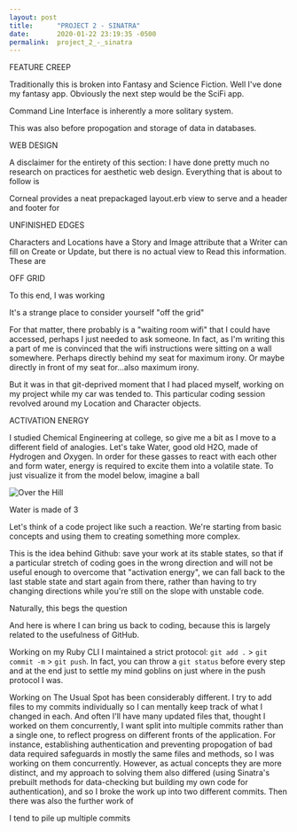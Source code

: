 ```yaml
---
layout: post
title:      "PROJECT 2 - SINATRA"
date:       2020-01-22 23:19:35 -0500
permalink:  project_2_-_sinatra
---
```



FEATURE CREEP

Traditionally this is broken into Fantasy and Science Fiction. Well I've done my fantasy app. Obviously the next step would be the SciFi app.

Command Line Interface is inherently a more solitary system.

This was also before propogation and storage of data in databases.

WEB DESIGN

A disclaimer for the entirety of this section: I have done pretty much no research on practices for aesthetic web design. Everything that is about to follow is 

Corneal provides a neat prepackaged layout.erb view to serve and a header and footer for 

UNFINISHED EDGES

Characters and Locations have a Story and Image attribute that a Writer can fill on Create or Update, but there is no actual view to Read this information. These are 

OFF GRID

To this end, I was working 

It's a strange place to consider yourself "off the grid"

For that matter, there probably is a "waiting room wifi" that I could have accessed, perhaps I just needed to ask someone. In fact, as I'm writing this a part of me is convinced that the wifi instructions were sitting on a wall somewhere. Perhaps directly behind my seat for maximum irony. Or maybe directly in front of my seat for...also maximum irony.

But it was in that git-deprived moment that I had placed myself, working on my project while my car was tended to. This particular coding session revolved around my Location and Character objects.



ACTIVATION ENERGY

I studied Chemical Engineering at college, so give me a bit as I move to a different field of analogies. Let's take Water, good old H2O, made of *H*ydrogen and *O*xygen. In order for these gasses to react with each other and form water, energy is required to excite them into a volatile state. To just visualize it from the model below, imagine a ball

![Over the Hill](https://www.siyavula.com/read/science/grade-11/energy-and-chemical-change/images/6db018d0e2786d2760763e37200c93fb.png)

Water is made of 3

Let's think of a code project like such a reaction. We're starting from basic concepts and using them to creating something more complex. 

This is the idea behind Github: save your work at its stable states, so that if a particular stretch of coding goes in the wrong direction and will not be useful enough to overcome that "activation energy", we can fall back to the last stable state and start again from there, rather than having to try changing directions while you're still on the slope with unstable code.

Naturally, this begs the question

And here is where I can bring us back to coding, because this is largely related to the usefulness of GitHub.

Working on my Ruby CLI I maintained a strict protocol: `git add .` > `git commit -m` > `git push`. In fact, you can throw a `git status` before every step and at the end just to settle my mind goblins on just where in the push protocol I was.

Working on The Usual Spot has been considerably different. I try to add files to my commits individually so I can mentally keep track of what I changed in each. And often I'll have many updated files that, thought I worked on them concurrently, I want split into multiple commits rather than a single one, to reflect progress on different fronts of the application. For instance, establishing authentication and preventing propogation of bad data required safeguards in mostly the same files and methods, so I was working on them concurrently. However, as actual concepts they are more distinct, and my approach to solving them also differed (using Sinatra's prebuilt methods for data-checking but building my own code for authentication), and so I broke the work up into two different commits. Then there was also the further work of 

I tend to pile up multiple commits


